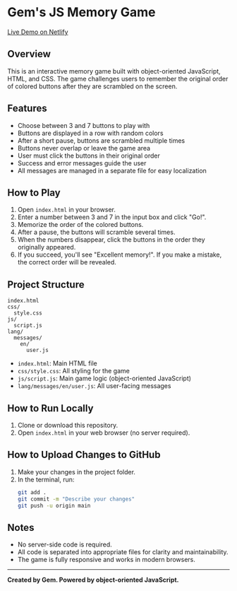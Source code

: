 # Gem's JS Memory Game

[Live Demo on Netlify](https://gemsjsgame.netlify.app)

## Overview
This is an interactive memory game built with object-oriented JavaScript, HTML, and CSS. The game challenges users to remember the original order of colored buttons after they are scrambled on the screen.

## Features
- Choose between 3 and 7 buttons to play with
- Buttons are displayed in a row with random colors
- After a short pause, buttons are scrambled multiple times
- Buttons never overlap or leave the game area
- User must click the buttons in their original order
- Success and error messages guide the user
- All messages are managed in a separate file for easy localization

## How to Play
1. Open `index.html` in your browser.
2. Enter a number between 3 and 7 in the input box and click "Go!".
3. Memorize the order of the colored buttons.
4. After a pause, the buttons will scramble several times.
5. When the numbers disappear, click the buttons in the order they originally appeared.
6. If you succeed, you'll see "Excellent memory!". If you make a mistake, the correct order will be revealed.

## Project Structure
```
index.html
css/
  style.css
js/
  script.js
lang/
  messages/
    en/
      user.js
```

- `index.html`: Main HTML file
- `css/style.css`: All styling for the game
- `js/script.js`: Main game logic (object-oriented JavaScript)
- `lang/messages/en/user.js`: All user-facing messages

## How to Run Locally
1. Clone or download this repository.
2. Open `index.html` in your web browser (no server required).

## How to Upload Changes to GitHub
1. Make your changes in the project folder.
2. In the terminal, run:
   ```sh
   git add .
   git commit -m "Describe your changes"
   git push -u origin main
   ```

## Notes
- No server-side code is required.
- All code is separated into appropriate files for clarity and maintainability.
- The game is fully responsive and works in modern browsers.

---
**Created by Gem. Powered by object-oriented JavaScript.**
